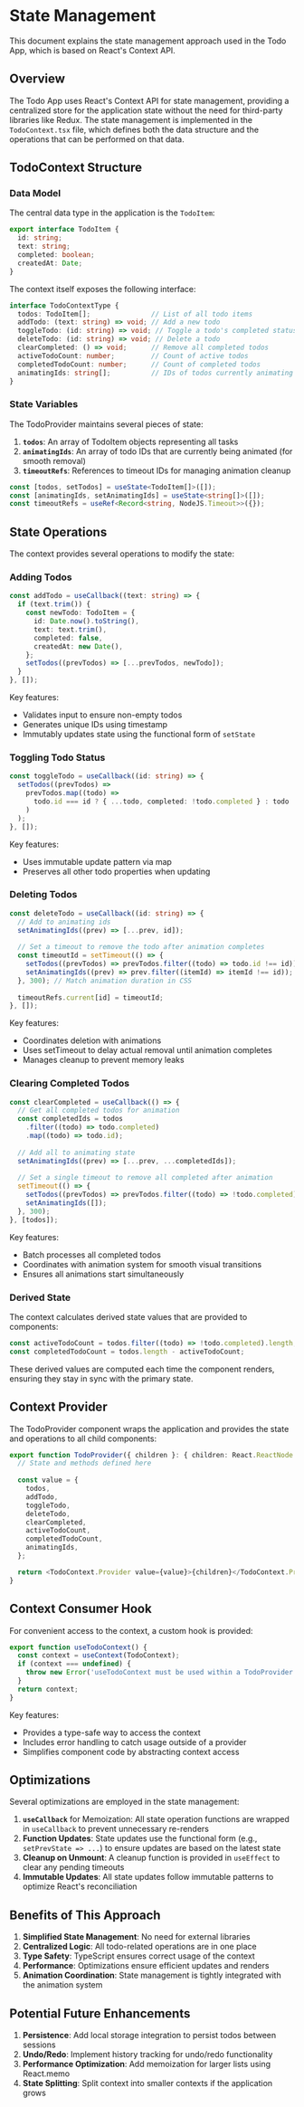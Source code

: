 # State Management

This document explains the state management approach used in the Todo App, which is based on React's Context API.

## Overview

The Todo App uses React's Context API for state management, providing a centralized store for the application state without the need for third-party libraries like Redux. The state management is implemented in the `TodoContext.tsx` file, which defines both the data structure and the operations that can be performed on that data.

## TodoContext Structure

### Data Model

The central data type in the application is the `TodoItem`:

```typescript
export interface TodoItem {
  id: string;
  text: string;
  completed: boolean;
  createdAt: Date;
}
```

The context itself exposes the following interface:

```typescript
interface TodoContextType {
  todos: TodoItem[];               // List of all todo items
  addTodo: (text: string) => void; // Add a new todo
  toggleTodo: (id: string) => void; // Toggle a todo's completed status
  deleteTodo: (id: string) => void; // Delete a todo
  clearCompleted: () => void;      // Remove all completed todos
  activeTodoCount: number;         // Count of active todos
  completedTodoCount: number;      // Count of completed todos
  animatingIds: string[];          // IDs of todos currently animating
}
```

### State Variables

The TodoProvider maintains several pieces of state:

1. **`todos`**: An array of TodoItem objects representing all tasks
2. **`animatingIds`**: An array of todo IDs that are currently being animated (for smooth removal)
3. **`timeoutRefs`**: References to timeout IDs for managing animation cleanup

```typescript
const [todos, setTodos] = useState<TodoItem[]>([]);
const [animatingIds, setAnimatingIds] = useState<string[]>([]);
const timeoutRefs = useRef<Record<string, NodeJS.Timeout>>({});
```

## State Operations

The context provides several operations to modify the state:

### Adding Todos

```typescript
const addTodo = useCallback((text: string) => {
  if (text.trim()) {
    const newTodo: TodoItem = {
      id: Date.now().toString(),
      text: text.trim(),
      completed: false,
      createdAt: new Date(),
    };
    setTodos((prevTodos) => [...prevTodos, newTodo]);
  }
}, []);
```

Key features:
- Validates input to ensure non-empty todos
- Generates unique IDs using timestamp
- Immutably updates state using the functional form of `setState`

### Toggling Todo Status

```typescript
const toggleTodo = useCallback((id: string) => {
  setTodos((prevTodos) =>
    prevTodos.map((todo) =>
      todo.id === id ? { ...todo, completed: !todo.completed } : todo
    )
  );
}, []);
```

Key features:
- Uses immutable update pattern via map
- Preserves all other todo properties when updating

### Deleting Todos

```typescript
const deleteTodo = useCallback((id: string) => {
  // Add to animating ids
  setAnimatingIds((prev) => [...prev, id]);
  
  // Set a timeout to remove the todo after animation completes
  const timeoutId = setTimeout(() => {
    setTodos((prevTodos) => prevTodos.filter((todo) => todo.id !== id));
    setAnimatingIds((prev) => prev.filter((itemId) => itemId !== id));
  }, 300); // Match animation duration in CSS
  
  timeoutRefs.current[id] = timeoutId;
}, []);
```

Key features:
- Coordinates deletion with animations
- Uses setTimeout to delay actual removal until animation completes
- Manages cleanup to prevent memory leaks

### Clearing Completed Todos

```typescript
const clearCompleted = useCallback(() => {
  // Get all completed todos for animation
  const completedIds = todos
    .filter((todo) => todo.completed)
    .map((todo) => todo.id);
  
  // Add all to animating state
  setAnimatingIds((prev) => [...prev, ...completedIds]);
  
  // Set a single timeout to remove all completed after animation
  setTimeout(() => {
    setTodos((prevTodos) => prevTodos.filter((todo) => !todo.completed));
    setAnimatingIds([]);
  }, 300);
}, [todos]);
```

Key features:
- Batch processes all completed todos
- Coordinates with animation system for smooth visual transitions
- Ensures all animations start simultaneously

### Derived State

The context calculates derived state values that are provided to components:

```typescript
const activeTodoCount = todos.filter((todo) => !todo.completed).length;
const completedTodoCount = todos.length - activeTodoCount;
```

These derived values are computed each time the component renders, ensuring they stay in sync with the primary state.

## Context Provider

The TodoProvider component wraps the application and provides the state and operations to all child components:

```typescript
export function TodoProvider({ children }: { children: React.ReactNode }) {
  // State and methods defined here
  
  const value = {
    todos,
    addTodo,
    toggleTodo,
    deleteTodo,
    clearCompleted,
    activeTodoCount,
    completedTodoCount,
    animatingIds,
  };

  return <TodoContext.Provider value={value}>{children}</TodoContext.Provider>;
}
```

## Context Consumer Hook

For convenient access to the context, a custom hook is provided:

```typescript
export function useTodoContext() {
  const context = useContext(TodoContext);
  if (context === undefined) {
    throw new Error('useTodoContext must be used within a TodoProvider');
  }
  return context;
}
```

Key features:
- Provides a type-safe way to access the context
- Includes error handling to catch usage outside of a provider
- Simplifies component code by abstracting context access

## Optimizations

Several optimizations are employed in the state management:

1. **`useCallback`** for Memoization: All state operation functions are wrapped in `useCallback` to prevent unnecessary re-renders
2. **Function Updates**: State updates use the functional form (e.g., `setPrevState => ...`) to ensure updates are based on the latest state
3. **Cleanup on Unmount**: A cleanup function is provided in `useEffect` to clear any pending timeouts
4. **Immutable Updates**: All state updates follow immutable patterns to optimize React's reconciliation

## Benefits of This Approach

1. **Simplified State Management**: No need for external libraries
2. **Centralized Logic**: All todo-related operations are in one place
3. **Type Safety**: TypeScript ensures correct usage of the context
4. **Performance**: Optimizations ensure efficient updates and renders
5. **Animation Coordination**: State management is tightly integrated with the animation system

## Potential Future Enhancements

1. **Persistence**: Add local storage integration to persist todos between sessions
2. **Undo/Redo**: Implement history tracking for undo/redo functionality
3. **Performance Optimization**: Add memoization for larger lists using React.memo
4. **State Splitting**: Split context into smaller contexts if the application grows 